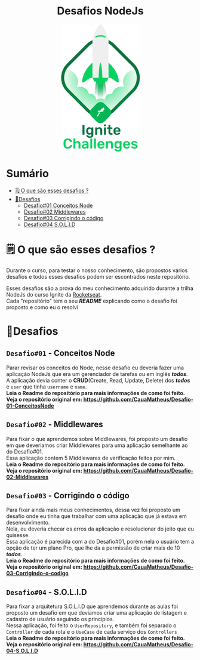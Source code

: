 <h1 align="center">Desafios NodeJs</h1>
<p align="center">
<img src="./images/logo.png">
</p>

# Sumário
- [🗒️ O que são esses desafios ?](#%EF%B8%8F-o-que-são-esses-desafios-)
- [🧗Desafios](#desafios)
  - [Desafio#01 Conceitos Node](#desafio01---conceitos-node)
  - [Desafio#02 Middlewares](#desafio02---middlewares)
  - [Desafio#03 Corrigindo o código](#desafio03---corrigindo-o-código)
  - [Desafio#04 S.O.L.I.D](#desafio04---solid)

# 🗒️ O que são esses desafios ?
Durante o curso, para testar o nosso conhecimento, são propostos vários desafios e todos esses desafios podem ser escontrados neste repositório.

Esses desafios são a prova do meu conhecimento adquirido durante a trilha NodeJs do curso Ignite da [Rocketseat](https://rocketseat.com.br/). <br/>
Cada "repositório" tem o seu ***README*** explicando como o desafio foi proposto e como eu o resolvi

# 🧗Desafios
## `Desafio#01` - Conceitos Node
Parar revisar os conceitos do Node, nesse desafio eu deveria fazer uma aplicação NodeJs que era um gerenciador de tarefas ou em inglês ***todos***.<br/>
A aplicação devia conter o **CRUD**(Create, Read, Update, Delete) dos ***todos*** e `user` que tinha `username` e `name`.<br/>
**Leia o Readme do repositório para mais informações de como foi feito.** <br/>
**Veja o repositório original em: https://github.com/CauaMatheus/Desafio-01-ConceitosNode** 

## `Desafio#02` - Middlewares
Para fixar o que aprendemos sobre Middlewares, foi proposto um desafio em que deveriamos criar Middlewares para uma aplicação semelhante ao do Desafio#01.<br/>
Essa aplicação contem 5 Middlewares de verificação feitos por mim.<br/>
**Leia o Readme do repositório para mais informações de como foi feito.** <br/>
**Veja o repositório original em: https://github.com/CauaMatheus/Desafio-02-Middlewares**

## `Desafio#03` - Corrigindo o código
Para fixar ainda mais meus conhecimentos, dessa vez foi proposto um desafio onde eu tinha que trabalhar com uma aplicação que já estava em desenvolvimento. <br/>
Nela, eu deveria checar os erros da aplicação e resolucionar do jeito que eu quisesse.<br/>
Essa aplicação é parecida com a do Desafio#01, porém nela o usuário tem a opção de ter um plano Pro, que lhe da a permissão de criar mais de 10 ***todos***.<br/>
**Leia o Readme do repositório para mais informações de como foi feito.** <br/>
**Veja o repositório original em: https://github.com/CauaMatheus/Desafio-03-Corrigindo-o-codigo**


## `Desafio#04` - S.O.L.I.D
Para fixar a arquitetura S.O.L.I.D que aprendemos durante as aulas foi proposto um desafio em que deviamos criar uma aplicação de listagem e cadastro de usuário seguindo os princípios. <br/>
Nessa aplicação, foi feito o `UserRepository`, e também foi separado o `Controller` de cada rota e o `UseCase` de cada serviço dos `Controllers`<br/>
**Leia o Readme do repositório para mais informações de como foi feito.** <br/>
**Veja o repositório original em: https://github.com/CauaMatheus/Desafio-04-S.O.L.I.D**